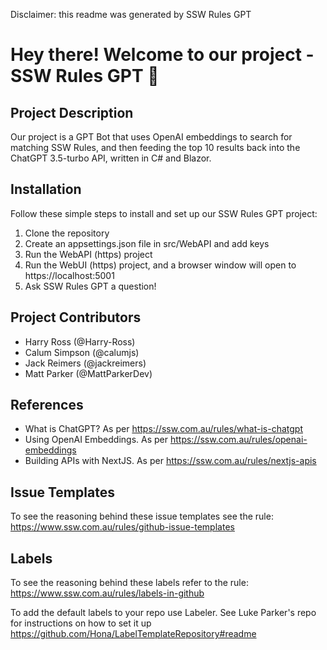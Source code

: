 Disclaimer: this readme was generated by SSW Rules GPT

# Hey there! Welcome to our project - **SSW Rules GPT** 🤖

## Project Description

Our project is a GPT Bot that uses OpenAI embeddings to search for matching SSW Rules, and then feeding the top 10 results back into the ChatGPT 3.5-turbo API, written in C# and Blazor.

## Installation

Follow these simple steps to install and set up our SSW Rules GPT project:

1. Clone the repository
2. Create an appsettings.json file in src/WebAPI and add keys
3. Run the WebAPI (https) project
4. Run the WebUI (https) project, and a browser window will open to https://localhost:5001
5. Ask SSW Rules GPT a question!

## Project Contributors

- Harry Ross (@Harry-Ross)
- Calum Simpson (@calumjs)
- Jack Reimers (@jackreimers)
- Matt Parker (@MattParkerDev)

## References

- What is ChatGPT? As per https://ssw.com.au/rules/what-is-chatgpt
- Using OpenAI Embeddings. As per https://ssw.com.au/rules/openai-embeddings
- Building APIs with NextJS. As per https://ssw.com.au/rules/nextjs-apis

## Issue Templates

To see the reasoning behind these issue templates see the rule:
https://www.ssw.com.au/rules/github-issue-templates

## Labels

To see the reasoning behind these labels refer to the rule:
https://www.ssw.com.au/rules/labels-in-github

To add the default labels to your repo use Labeler. See Luke Parker's repo for instructions on how to set it up https://github.com/Hona/LabelTemplateRepository#readme
